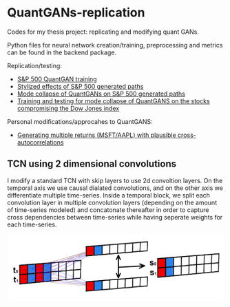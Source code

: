 # QuantGANs-replication
Codes for my thesis project: replicating and modifying quant GANs.

Python files for neural network creation/training, preprocessing and metrics can be found in the backend package.

Replication/testing:
* [S&P 500 QuantGAN training](https://nbviewer.jupyter.org/github/ICascha/QuantGANs-replication/blob/main/sp500_training.ipynb)
* [Stylized effects of S&P 500 generated paths](https://nbviewer.jupyter.org/github/ICascha/QuantGANs-replication/blob/main/stylized_facts_sp500.ipynb)
* [Mode collapse of QuantGANs on S&P 500 generated paths](https://nbviewer.jupyter.org/github/ICascha/QuantGANs-replication/blob/main/mode_collapse_sp500.ipynb)
* [Training and testing for mode collapse of QuantGANS on the stocks compromising the Dow Jones index](https://nbviewer.jupyter.org/github/ICascha/QuantGANs-replication/blob/main/train_dow_stocks.ipynb)

Personal modifications/approcahes to QuantGANS:
* [Generating multiple returns (MSFT/AAPL) with plausible cross-autocorrelations](https://nbviewer.jupyter.org/github/ICascha/QuantGANs-replication/blob/main/aapl_msft_train.ipynb)


## TCN using 2 dimensional convolutions
I modify a standard TCN with skip layers to use 2d convoltion layers. On the temporal axis we use causal dialated convolutions, and on the other axis we differentiate multiple time-series. Inside a temporal block, we split each convolution layer in multiple convolution layers (depending on the amount of time-series modeled) and concatonate thereafter in order to capture cross dependencies between time-series while having seperate weights for each time-series.

![Image of 2d TCN architecture](https://github.com/ICascha/QuantGANs-replication/blob/main/images/conv2d_tcn.png?raw=true)
